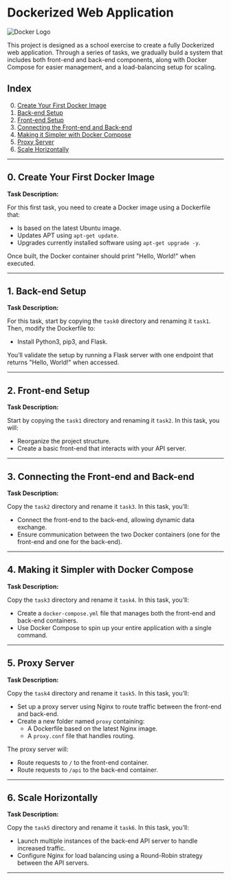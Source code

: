 # Dockerized Web Application

![Docker Logo](https://blog.ippon.tech/hubfs/Imported_Blog_Media/docker_logo-Jan-18-2024-06-04-17-8544-PM.png)

This project is designed as a school exercise to create a fully Dockerized web application. Through a series of tasks, we gradually build a system that includes both front-end and back-end components, along with Docker Compose for easier management, and a load-balancing setup for scaling.

## Index

0. [Create Your First Docker Image](#0-create-your-first-docker-image)
1. [Back-end Setup](#1-back-end-setup)
2. [Front-end Setup](#2-front-end-setup)
3. [Connecting the Front-end and Back-end](#3-connecting-the-front-end-and-back-end)
4. [Making it Simpler with Docker Compose](#4-making-it-simpler-with-docker-compose)
5. [Proxy Server](#5-proxy-server)
6. [Scale Horizontally](#6-scale-horizontally)

---

## 0. Create Your First Docker Image

**Task Description:**

For this first task, you need to create a Docker image using a Dockerfile that:

- Is based on the latest Ubuntu image.
- Updates APT using `apt-get update`.
- Upgrades currently installed software using `apt-get upgrade -y`.

Once built, the Docker container should print "Hello, World!" when executed.

---

## 1. Back-end Setup

**Task Description:**

For this task, start by copying the `task0` directory and renaming it `task1`. Then, modify the Dockerfile to:

- Install Python3, pip3, and Flask.

You’ll validate the setup by running a Flask server with one endpoint that returns "Hello, World!" when accessed.

---

## 2. Front-end Setup

**Task Description:**

Start by copying the `task1` directory and renaming it `task2`. In this task, you will:

- Reorganize the project structure.
- Create a basic front-end that interacts with your API server.

---

## 3. Connecting the Front-end and Back-end

**Task Description:**

Copy the `task2` directory and rename it `task3`. In this task, you’ll:

- Connect the front-end to the back-end, allowing dynamic data exchange.
- Ensure communication between the two Docker containers (one for the front-end and one for the back-end).

---

## 4. Making it Simpler with Docker Compose

**Task Description:**

Copy the `task3` directory and rename it `task4`. In this task, you’ll:

- Create a `docker-compose.yml` file that manages both the front-end and back-end containers.
- Use Docker Compose to spin up your entire application with a single command.

---

## 5. Proxy Server

**Task Description:**

Copy the `task4` directory and rename it `task5`. In this task, you’ll:

- Set up a proxy server using Nginx to route traffic between the front-end and back-end.
- Create a new folder named `proxy` containing:
  - A Dockerfile based on the latest Nginx image.
  - A `proxy.conf` file that handles routing.

The proxy server will:

- Route requests to `/` to the front-end container.
- Route requests to `/api` to the back-end container.

---

## 6. Scale Horizontally

**Task Description:**

Copy the `task5` directory and rename it `task6`. In this task, you’ll:

- Launch multiple instances of the back-end API server to handle increased traffic.
- Configure Nginx for load balancing using a Round-Robin strategy between the API servers.

---
